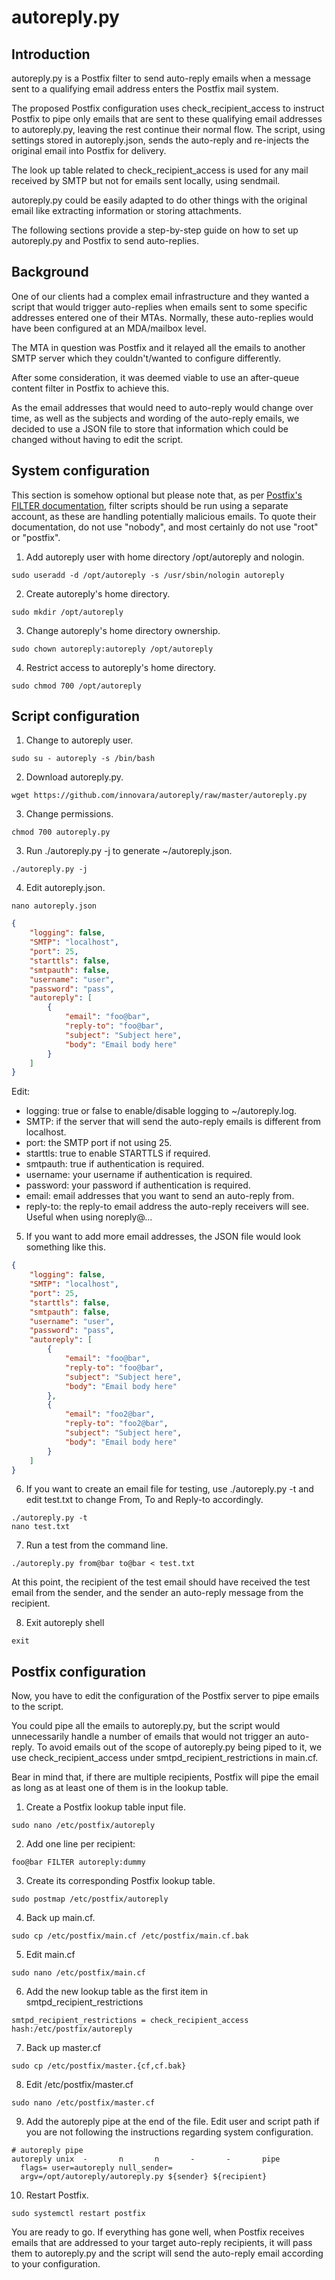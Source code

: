 # autoreply.py

## Introduction

autoreply.py is a Postfix filter to send auto-reply emails when a message sent to a qualifying email address enters the Postfix mail system.

The proposed Postfix configuration uses check_recipient_access to instruct Postfix to pipe only emails that are sent to these qualifying email addresses to autoreply.py, leaving the rest continue their normal flow. The script, using settings stored in autoreply.json, sends the auto-reply and re-injects the original email into Postfix for delivery.

The look up table related to check_recipient_access is used for any mail received by SMTP but not for emails sent locally, using sendmail.

autoreply.py could be easily adapted to do other things with the original email like extracting information or storing attachments.

The following sections provide a step-by-step guide on how to set up autoreply.py and Postfix to send auto-replies.

## Background

One of our clients had a complex email infrastructure and they wanted a script that would trigger auto-replies when emails sent to some specific addresses entered one of their MTAs. Normally, these auto-replies would have been configured at an MDA/mailbox level.

The MTA in question was Postfix and it relayed all the emails to another SMTP server which they couldn't/wanted to configure differently.

After some consideration, it was deemed viable to use an after-queue content filter in Postfix to achieve this.

As the email addresses that would need to auto-reply would change over time, as well as the subjects and wording of the auto-reply emails, we decided to use a JSON file to store that information which could be changed without having to edit the script.

## System configuration

This section is somehow optional but please note that, as per [Postfix's FILTER documentation](http://www.postfix.org/FILTER_README.html), filter scripts should be run using a separate account, as these are handling potentially malicious emails. To quote their documentation, do not use "nobody", and most certainly do not use "root" or "postfix".

1. Add autoreply user with home directory /opt/autoreply and nologin.
```shell
sudo useradd -d /opt/autoreply -s /usr/sbin/nologin autoreply
```
2. Create autoreply's home directory.
```shell
sudo mkdir /opt/autoreply
```
3. Change autoreply's home directory ownership.
```shell
sudo chown autoreply:autoreply /opt/autoreply
```
4. Restrict access to autoreply's home directory.
```shell
sudo chmod 700 /opt/autoreply
```
## Script configuration

1. Change to autoreply user.
```
sudo su - autoreply -s /bin/bash
```
2. Download autoreply.py.
```shell
wget https://github.com/innovara/autoreply/raw/master/autoreply.py
```
3. Change permissions.
```shell
chmod 700 autoreply.py
```
3. Run ./autoreply.py -j to generate ~/autoreply.json.
```
./autoreply.py -j
```
4. Edit autoreply.json.
```
nano autoreply.json
```
```json
{
    "logging": false,
    "SMTP": "localhost",
    "port": 25,
    "starttls": false,
    "smtpauth": false,
    "username": "user",
    "password": "pass",
    "autoreply": [
        {
            "email": "foo@bar",
            "reply-to": "foo@bar",
            "subject": "Subject here",
            "body": "Email body here"
        }
    ]
}
```
Edit:
* logging: true or false to enable/disable logging to ~/autoreply.log.
* SMTP: if the server that will send the auto-reply emails is different from localhost.
* port: the SMTP port if not using 25.
* starttls: true to enable STARTTLS if required.
* smtpauth: true if authentication is required.
* username: your username if authentication is required.
* password: your password if authentication is required.
* email: email addresses that you want to send an auto-reply from.
* reply-to: the reply-to email address the auto-reply receivers will see. Useful when using noreply@...

5. If you want to add more email addresses, the JSON file would look something like this.
```json
{
    "logging": false,
    "SMTP": "localhost",
    "port": 25,
    "starttls": false,
    "smtpauth": false,
    "username": "user",
    "password": "pass",
    "autoreply": [
        {
            "email": "foo@bar",
            "reply-to": "foo@bar",
            "subject": "Subject here",
            "body": "Email body here"
        },
        {
            "email": "foo2@bar",
            "reply-to": "foo2@bar",
            "subject": "Subject here",
            "body": "Email body here"
        }
    ]
}
```
6. If you want to create an email file for testing, use ./autoreply.py -t and edit test.txt to change From, To and Reply-to accordingly.
```shell
./autoreply.py -t
nano test.txt
```
7. Run a test from the command line.
```
./autoreply.py from@bar to@bar < test.txt
```

At this point, the recipient of the test email should have received the test email from the sender, and the sender an auto-reply message from the recipient.

8. Exit autoreply shell
```
exit
```

## Postfix configuration

Now, you have to edit the configuration of the Postfix server to pipe emails to the script.

You could pipe all the emails to autoreply.py, but the script would unnecessarily handle a number of emails that would not trigger an auto-reply. 
To avoid emails out of the scope of autoreply.py being piped to it, we use check_recipient_access under smtpd_recipient_restrictions in main.cf.

Bear in mind that, if there are multiple recipients, Postfix will pipe the email as long as at least one of them is in the lookup table. 

1. Create a Postfix lookup table input file.
```shell
sudo nano /etc/postfix/autoreply
```
2. Add one line per recipient:
```
foo@bar FILTER autoreply:dummy
```
3. Create its corresponding Postfix lookup table.
```shell
sudo postmap /etc/postfix/autoreply
```
4. Back up main.cf.
```shell
sudo cp /etc/postfix/main.cf /etc/postfix/main.cf.bak
```
5. Edit main.cf
```shell
sudo nano /etc/postfix/main.cf
```
6. Add the new lookup table as the first item in smtpd_recipient_restrictions
```
smtpd_recipient_restrictions = check_recipient_access hash:/etc/postfix/autoreply
```
7. Back up master.cf
```
sudo cp /etc/postfix/master.{cf,cf.bak}
```
8. Edit /etc/postfix/master.cf
```shell
sudo nano /etc/postfix/master.cf
```
9. Add the autoreply pipe at the end of the file. Edit user and script path if you are not following the instructions regarding system configuration. 
```
# autoreply pipe
autoreply unix  -       n       n       -       -       pipe
  flags= user=autoreply null_sender=
  argv=/opt/autoreply/autoreply.py ${sender} ${recipient}
```
10. Restart Postfix.
```shell
sudo systemctl restart postfix
```
You are ready to go. If everything has gone well, when Postfix receives emails that are addressed to your target auto-reply recipients, it will pass them to autoreply.py and the script will send the auto-reply email according to your configuration.